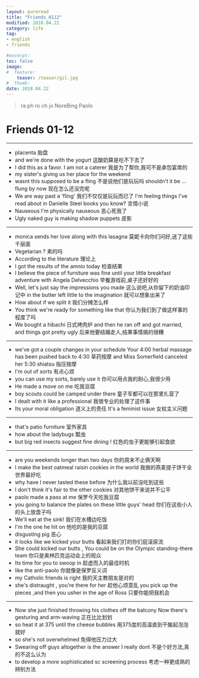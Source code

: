 ```yaml
---
layout: pureread
title: "Friends_0112"
modified: 2018.04.22
category: life
tag:
- english
- friends

#excerpt:
toc: false
image:
#  feature:
    teaser: /teaser/gil.jpg
#  thumb:
date: 2018.04.22
---
```

> ra ph  ro ch jo NoreBing Paolo



# Friends 01-12



------

- placenta 胎盘
- and we're done with the yogurt 这酸奶算是吃不下去了
- I did this as a favor. I am not a caterer 我是为了帮你,我可不是承包宴席的
- my sister's giving us her place for the weekend
- wasnt this supposed to be a fling 不是说他们是玩玩吗 shouldn't it be … flung by now 现在怎么还没完呢
- We are way past a 'fling' 我们不仅仅是玩玩而已了 I'm feeling things I've read about in Danielle Steel books you know? 言情小说
- Nauseous I'm physically nauseous 恶心死我了
- Ugly naked guy is making shadow puppets 皮影

------

- monica sends her love along with this lasagna 莫妮卡向你们问好,送了这些千层面
- Vegetarian ? 素的吗
- According to the literature 理论上
- I got the results of the amnio today 检查结果
- I believe the piece of furniture was fine until your little breakfast adventure with Angela Delvecchio 早餐游戏前,桌子还好好的 
- Well, let's just say the impressions you made 这么说吧,从你留下的奶油印记中 in the butter left little to the imagination 就可以想象出来了
- How about if we split it 我们分摊怎么样
- You think we're ready for something like that 你认为我们到了做这样事的程度了吗
- We bought a hibachi 日式烤肉炉 and then he ran off and got married, and things got pretty ugly 后来他要结婚走人,结果事情搞的很糟   

------

- we've got a couple changes in your schedule Your 4:00 herbal massage has been pushed back to 4:30 草药按摩 and Miss Somerfield canceled her 5:30 shiatsu 指压按摩
- I'm out of sorts 有点心烦
- you can use my sorts, barely use it 你可以用点我的耐心,我很少用
- He made a move on me 吃我豆腐
- boy scouts could be camped under there 童子军都可以在那里扎营了
- I dealt with it like a professional 我很专业的处理了这件事
- Its your moral obligation 道义上的责任 It's a feminist issue 女权主义问题

------

- that's patio furniture 室外家具
- how about the ladybugs 瓢虫
- but big red insects suggest fine dining ! 红色的虫子更能够引起食欲

------

- are you weekends longer than two days 你的周末不止俩天啊
- I make the best oatmeal raisin cookies in the world 我做的燕麦提子饼干全世界最好吃
- why have I never tasted these before 为什么我以前没吃到这些
- I don't think it's fair to the other cookies 对其他饼干来说并不公平
- paolo made a pass at me 保罗今天吃我豆腐 
- you going to balance the plates on these little guys' head 你们在这些小人的头上放盘子吗
- We'll eat at the sink! 我们在水槽边吃饭
- I'm the one he hit on 他吃的是我的豆腐
- disgusting pig 恶心 
- it looks like we kicked your butts 看起来我们打的你们屁滚尿流
- She could kicked our butts , You could be on the Olympic standing-there team 你只是奥林匹克运动会上的观众
- Its time for you to swoop in 趁虚而入的最佳时机
- like the anti-paolo 你就像是保罗反义词
- my Catholic friends is right 我的天主教朋友是对的
- she's distraught , you're there for her 趁他心烦意乱 you pick up the pieces ,and then you usher in the age of Ross 只要你能把我机会

------

- Now she just finished throwing his clothes off the balcony Now there's gesturing and arm-waving 正在比比划划
- so heat it at 375 until the cheese bubbles 用375度的高温直到干酪起泡泡就好
- so she's not overwhelmed 免得他压力过大
- Swearing off guys altogether is the answer I really dont 不是个好方法,真的不这么认为 
- to develop  a more sophisticated sc screening process 考虑一种更成熟的辨别方法